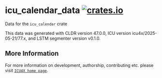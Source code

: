 # icu_calendar_data [![crates.io](https://img.shields.io/crates/v/icu_calendar_data)](https://crates.io/crates/icu_calendar_data)

<!-- cargo-rdme start -->

Data for the `icu_calendar` crate

This data was generated with CLDR version 47.0.0, ICU version icu4x/2025-05-21/77.x, and
LSTM segmenter version v0.1.0.

<!-- cargo-rdme end -->

## More Information

For more information on development, authorship, contributing etc. please visit [`ICU4X home page`](https://github.com/unicode-org/icu4x).
